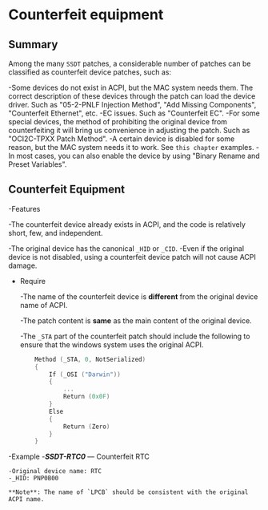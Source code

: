 # Counterfeit equipment

## Summary

Among the many `SSDT` patches, a considerable number of patches can be classified as counterfeit device patches, such as:

-Some devices do not exist in ACPI, but the MAC system needs them. The correct description of these devices through the patch can load the device driver. Such as "05-2-PNLF Injection Method", "Add Missing Components", "Counterfeit Ethernet", etc.
-EC issues. Such as "Counterfeit EC".
-For some special devices, the method of prohibiting the original device from counterfeiting it will bring us convenience in adjusting the patch. Such as "OCI2C-TPXX Patch Method".
-A certain device is disabled for some reason, but the MAC system needs it to work. See `this chapter` examples.
-In most cases, you can also enable the device by using "Binary Rename and Preset Variables".

## Counterfeit Equipment

-Features
  
  -The counterfeit device already exists in ACPI, and the code is relatively short, few, and independent.
  
  -The original device has the canonical `_HID` or `_CID`.
  -Even if the original device is not disabled, using a counterfeit device patch will not cause ACPI damage.
  
- Require

  -The name of the counterfeit device is **different** from the original device name of ACPI.

  -The patch content is **same** as the main content of the original device.

  -The `_STA` part of the counterfeit patch should include the following to ensure that the windows system uses the original ACPI.

    ```Swift
        Method (_STA, 0, NotSerialized)
        {
            If (_OSI ("Darwin"))
            {
                ...
                Return (0x0F)
            }
            Else
            {
                Return (Zero)
            }
        }
    ```
  
-Example
  -***SSDT-RTC0*** — Counterfeit RTC

    -Original device name: RTC
    -_HID: PNP0B00

    **Note**: The name of `LPCB` should be consistent with the original ACPI name.